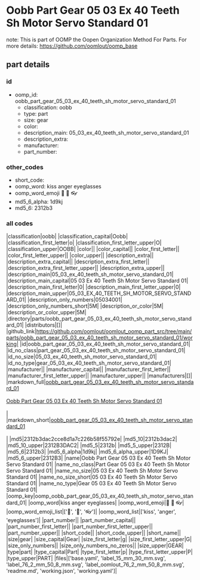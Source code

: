 # Oobb Part Gear 05 03 Ex 40 Teeth Sh Motor Servo Standard 01  

note: This is part of OOMP the Oopen Organization Method For Parts. For more details: https://github.com/oomlout/oomp_base

##  part details





### id
* oomp_id: oobb_part_gear_05_03_ex_40_teeth_sh_motor_servo_standard_01
  * classification: oobb
  * type: part
  * size: gear
  * color: 
  * description_main: 05_03_ex_40_teeth_sh_motor_servo_standard_01
  * description_extra: 
  * manufacturer: 
  * part_number: 

### other_codes
* short_code: 
* oomp_word: kiss anger eyeglasses
* oomp_word_emoji :kiss: :anger: :eyeglasses:
* md5_6_alpha: 1d9kj
* md5_6: 2312b3

### all codes 
|classification|oobb|
|classification_capital|Oobb|
|classification_first_letter|o|
|classification_first_letter_upper|O|
|classification_upper|OOBB|
|color||
|color_capital||
|color_first_letter||
|color_first_letter_upper||
|color_upper||
|description_extra||
|description_extra_capital||
|description_extra_first_letter||
|description_extra_first_letter_upper||
|description_extra_upper||
|description_main|05_03_ex_40_teeth_sh_motor_servo_standard_01|
|description_main_capital|05 03 Ex 40 Teeth Sh Motor Servo Standard 01|
|description_main_first_letter|0|
|description_main_first_letter_upper|0|
|description_main_upper|05_03_EX_40_TEETH_SH_MOTOR_SERVO_STANDARD_01|
|description_only_numbers|05034001|
|description_only_numbers_short|5M|
|description_or_color|5M|
|description_or_color_upper|5M|
|directory|parts/oobb_part_gear_05_03_ex_40_teeth_sh_motor_servo_standard_01|
|distributors|[]|
|github_link|https://github.com/oomlout/oomlout_oomp_part_src/tree/main/parts/oobb_part_gear_05_03_ex_40_teeth_sh_motor_servo_standard_01/working|
|id|oobb_part_gear_05_03_ex_40_teeth_sh_motor_servo_standard_01|
|id_no_class|part_gear_05_03_ex_40_teeth_sh_motor_servo_standard_01|
|id_no_size|05_03_ex_40_teeth_sh_motor_servo_standard_01|
|id_no_type|gear_05_03_ex_40_teeth_sh_motor_servo_standard_01|
|manufacturer||
|manufacturer_capital||
|manufacturer_first_letter||
|manufacturer_first_letter_upper||
|manufacturer_upper||
|manufacturers|[]|
|markdown_full|[oobb_part_gear_05_03_ex_40_teeth_sh_motor_servo_standard_01](https://github.com/oomlout/oomlout_oomp_part_src/tree/main/parts/oobb_part_gear_05_03_ex_40_teeth_sh_motor_servo_standard_01/working)<br>[](https://github.com/oomlout/oomlout_oomp_part_src/tree/main/parts/oobb_part_gear_05_03_ex_40_teeth_sh_motor_servo_standard_01/working)<br>[Oobb Part Gear 05 03 Ex 40 Teeth Sh Motor Servo Standard 01](https://github.com/oomlout/oomlout_oomp_part_src/tree/main/parts/oobb_part_gear_05_03_ex_40_teeth_sh_motor_servo_standard_01/working)<br><br>|
|markdown_short|[oobb_part_gear_05_03_ex_40_teeth_sh_motor_servo_standard_01](https://github.com/oomlout/oomlout_oomp_part_src/tree/main/parts/oobb_part_gear_05_03_ex_40_teeth_sh_motor_servo_standard_01/working)<br><br>|
|md5|2312b3dac2cce8d1a7c226b58f55792e|
|md5_10|2312b3dac2|
|md5_10_upper|2312B3DAC2|
|md5_5|2312b|
|md5_5_upper|2312B|
|md5_6|2312b3|
|md5_6_alpha|1d9kj|
|md5_6_alpha_upper|1D9KJ|
|md5_6_upper|2312B3|
|name|Oobb Part Gear 05 03 Ex 40 Teeth Sh Motor Servo Standard 01|
|name_no_class|Part Gear 05 03 Ex 40 Teeth Sh Motor Servo Standard 01|
|name_no_size|05 03 Ex 40 Teeth Sh Motor Servo Standard 01|
|name_no_size_short|05 03 Ex 40 Teeth Sh Motor Servo Standard 01|
|name_no_type|Gear 05 03 Ex 40 Teeth Sh Motor Servo Standard 01|
|oomp_key|oomp_oobb_part_gear_05_03_ex_40_teeth_sh_motor_servo_standard_01|
|oomp_word|kiss anger eyeglasses|
|oomp_word_emoji|:kiss: :anger: :eyeglasses:|
|oomp_word_emoji_list|[':kiss:', ':anger:', ':eyeglasses:']|
|oomp_word_list|['kiss', 'anger', 'eyeglasses']|
|part_number||
|part_number_capital||
|part_number_first_letter||
|part_number_first_letter_upper||
|part_number_upper||
|short_code||
|short_code_upper||
|short_name||
|size|gear|
|size_capital|Gear|
|size_first_letter|g|
|size_first_letter_upper|G|
|size_only_numbers||
|size_only_numbers_no_zeros||
|size_upper|GEAR|
|type|part|
|type_capital|Part|
|type_first_letter|p|
|type_first_letter_upper|P|
|type_upper|PART|
|files|['base.yaml', 'label_15_mm_30_mm.svg', 'label_76_2_mm_50_8_mm.svg', 'label_oomlout_76_2_mm_50_8_mm.svg', 'readme.md', 'working.json', 'working.yaml']|
